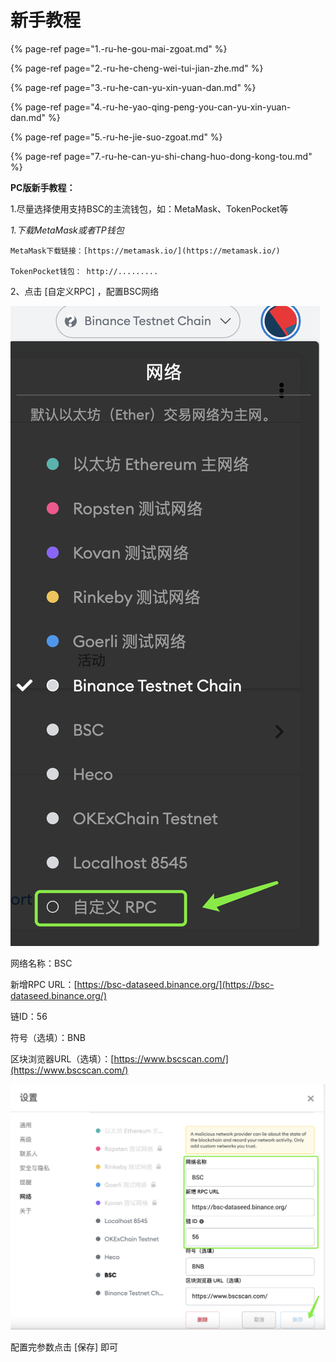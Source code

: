 # 新手教程

{% page-ref page="1.-ru-he-gou-mai-zgoat.md" %}

{% page-ref page="2.-ru-he-cheng-wei-tui-jian-zhe.md" %}

{% page-ref page="3.-ru-he-can-yu-xin-yuan-dan.md" %}

{% page-ref page="4.-ru-he-yao-qing-peng-you-can-yu-xin-yuan-dan.md" %}

{% page-ref page="5.-ru-he-jie-suo-zgoat.md" %}

{% page-ref page="7.-ru-he-can-yu-shi-chang-huo-dong-kong-tou.md" %}



**PC版新手教程：**

1.尽量选择使用支持BSC的主流钱包，如：MetaMask、TokenPocket等

_1.下载MetaMask或者TP钱包_

    MetaMask下载链接：[https://metamask.io/](https://metamask.io/)

    TokenPocket钱包： http://.........

2、点击 \[自定义RPC\] ，配置BSC网络

![](../../.gitbook/assets/xin-shou-jiao-cheng-1.png)

网络名称：BSC

新增RPC URL：[https://bsc-dataseed.binance.org/](https://bsc-dataseed.binance.org/)

链ID：56

符号（选填）：BNB

区块浏览器URL（选填）：[https://www.bscscan.com/](https://www.bscscan.com/)

![](../../.gitbook/assets/xin-shou-jiao-cheng-2.png)

配置完参数点击 \[保存\] 即可

